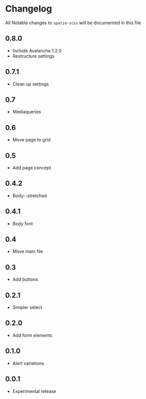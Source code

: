# Changelog

All Notable changes to `spatie-scss` will be documented in this file

## 0.8.0
- Include Avalanche 1.2.0
- Restructure settings

## 0.7.1
- Clean up settings

## 0.7
- Mediaqueries

## 0.6
- Move page to grid

## 0.5
- Add page concept

## 0.4.2
- Body--stretched

## 0.4.1
- Body font

## 0.4
- Move main file

## 0.3
- Add buttons

## 0.2.1
- Simpler select

## 0.2.0
- Add form elements

## 0.1.0
- Alert variations

## 0.0.1
- Experimental release
